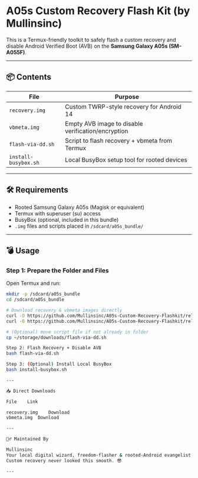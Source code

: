 # A05s Custom Recovery Flash Kit (by Mullinsinc)

This is a Termux-friendly toolkit to safely flash a custom recovery and disable Android Verified Boot (AVB) on the **Samsung Galaxy A05s (SM-A055F)**.

---

## 📦 Contents

| File               | Purpose                                           |
|--------------------|---------------------------------------------------|
| `recovery.img`     | Custom TWRP-style recovery for Android 14         |
| `vbmeta.img`       | Empty AVB image to disable verification/encryption|
| `flash-via-dd.sh`  | Script to flash recovery + vbmeta from Termux     |
| `install-busybox.sh` | Local BusyBox setup tool for rooted devices     |

---

## 🛠️ Requirements

- Rooted Samsung Galaxy A05s (Magisk or equivalent)
- Termux with superuser (su) access
- BusyBox (optional, included in this bundle)
- `.img` files and scripts placed in `/sdcard/a05s_bundle/`

---

## 💣 Usage

### Step 1: Prepare the Folder and Files

Open Termux and run:

```bash
mkdir -p /sdcard/a05s_bundle
cd /sdcard/a05s_bundle

# Download recovery & vbmeta images directly
curl -O https://github.com/Mullinsinc/A05s-Custom-Recovery-Flashkit/releases/download/v1.0.0/recovery.img
curl -O https://github.com/Mullinsinc/A05s-Custom-Recovery-Flashkit/releases/download/v1.0.0/vbmeta.img

# (Optional) move script file if not already in folder
cp ~/storage/downloads/flash-via-dd.sh

Step 2: Flash Recovery + Disable AVB
bash flash-via-dd.sh

Step 3: (Optional) Install Local BusyBox
bash install-busybox.sh

---

📥 Direct Downloads

File	Link

recovery.img	Download
vbmeta.img	Download

---

🧙‍♂️ Maintained By

Mullinsinc
Your local digital wizard, freedom-flasher & rooted-Android evangelist.
Custom recovery never looked this smooth. 😎

---
